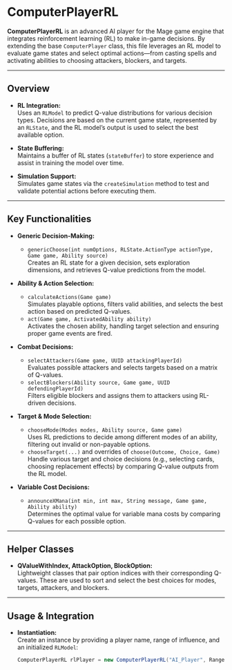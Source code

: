 # ComputerPlayerRL

**ComputerPlayerRL** is an advanced AI player for the Mage game engine that integrates reinforcement learning (RL) to make in-game decisions. By extending the base `ComputerPlayer` class, this file leverages an RL model to evaluate game states and select optimal actions—from casting spells and activating abilities to choosing attackers, blockers, and targets.

---

## Overview

- **RL Integration:**  
  Uses an `RLModel` to predict Q-value distributions for various decision types. Decisions are based on the current game state, represented by an `RLState`, and the RL model’s output is used to select the best available option.

- **State Buffering:**  
  Maintains a buffer of RL states (`stateBuffer`) to store experience and assist in training the model over time.

- **Simulation Support:**  
  Simulates game states via the `createSimulation` method to test and validate potential actions before executing them.

---

## Key Functionalities

- **Generic Decision-Making:**
    - `genericChoose(int numOptions, RLState.ActionType actionType, Game game, Ability source)`  
      Creates an RL state for a given decision, sets exploration dimensions, and retrieves Q-value predictions from the model.

- **Ability & Action Selection:**
    - `calculateActions(Game game)`  
      Simulates playable options, filters valid abilities, and selects the best action based on predicted Q-values.
    - `act(Game game, ActivatedAbility ability)`  
      Activates the chosen ability, handling target selection and ensuring proper game events are fired.

- **Combat Decisions:**
    - `selectAttackers(Game game, UUID attackingPlayerId)`  
      Evaluates possible attackers and selects targets based on a matrix of Q-values.
    - `selectBlockers(Ability source, Game game, UUID defendingPlayerId)`  
      Filters eligible blockers and assigns them to attackers using RL-driven decisions.

- **Target & Mode Selection:**
    - `chooseMode(Modes modes, Ability source, Game game)`  
      Uses RL predictions to decide among different modes of an ability, filtering out invalid or non-payable options.
    - `chooseTarget(...)` and overrides of `choose(Outcome, Choice, Game)`  
      Handle various target and choice decisions (e.g., selecting cards, choosing replacement effects) by comparing Q-value outputs from the RL model.

- **Variable Cost Decisions:**
    - `announceXMana(int min, int max, String message, Game game, Ability ability)`  
      Determines the optimal value for variable mana costs by comparing Q-values for each possible option.

---

## Helper Classes

- **QValueWithIndex, AttackOption, BlockOption:**  
  Lightweight classes that pair option indices with their corresponding Q-values. These are used to sort and select the best choices for modes, targets, attackers, and blockers.

---

## Usage & Integration

- **Instantiation:**  
  Create an instance by providing a player name, range of influence, and an initialized `RLModel`:
  ```java
  ComputerPlayerRL rlPlayer = new ComputerPlayerRL("AI_Player", RangeOfInfluence.ALL, myRLModel);
